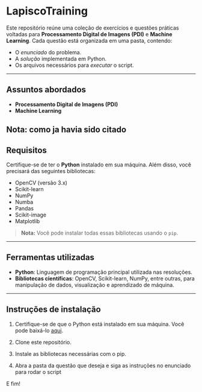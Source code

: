 # LapiscoTraining  

Este repositório reúne uma coleção de exercícios e questões práticas voltadas para **Processamento Digital de Imagens (PDI)** e **Machine Learning**. Cada questão está organizada em uma pasta, contendo:  
- O *enunciado* do problema.  
- A *solução* implementada em Python.  
- Os arquivos necessários para *executar* o script.  
---

## Assuntos abordados  
- **Processamento Digital de Imagens (PDI)**  
- **Machine Learning**  

**Nota:** como ja havia sido citado
---

## Requisitos  
Certifique-se de ter o **Python** instalado em sua máquina. Além disso, você precisará das seguintes bibliotecas:  
- OpenCV (versão 3.x)  
- Scikit-learn  
- NumPy  
- Numba  
- Pandas  
- Scikit-image  
- Matplotlib  

> **Nota:** Você pode instalar todas essas bibliotecas usando o `pip`.  

---

## Ferramentas utilizadas  
- **Python**: Linguagem de programação principal utilizada nas resoluções.  
- **Bibliotecas científicas**: OpenCV, Scikit-learn, NumPy, entre outras, para manipulação de dados, visualização e aprendizado de máquina.  

---

## Instruções de instalação  

1. Certifique-se de que o Python está instalado em sua máquina. Você pode baixá-lo [aqui](https://www.python.org/downloads/).  

2. Clone este repositório.  

3. Instale as bibliotecas necessárias com o pip.

4. Abra a pasta da questão que deseja e siga as instruções no enunciado para rodar o script

E fim!
